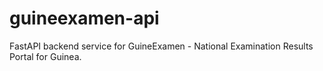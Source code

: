 # guineexamen-api
FastAPI backend service for GuineExamen - National Examination Results Portal for Guinea. 
